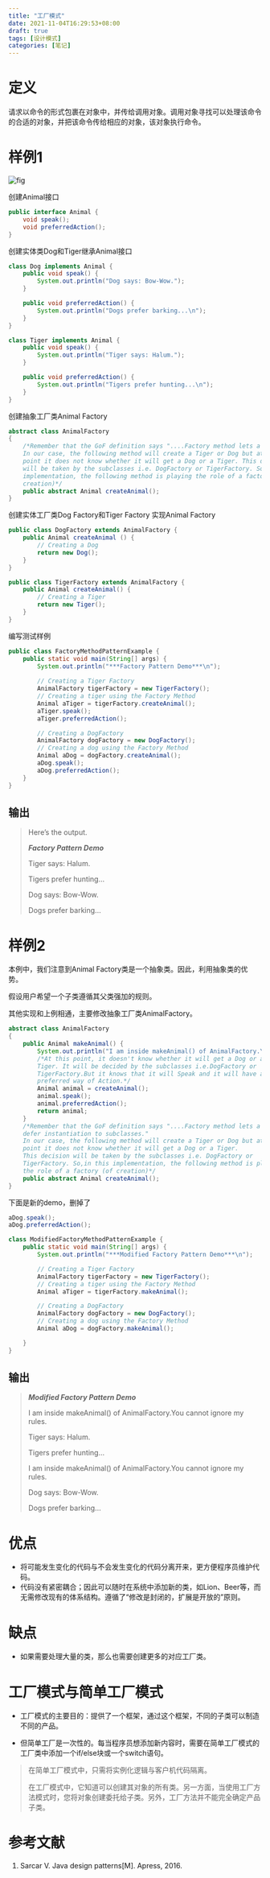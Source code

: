 ```yaml
---
title: "工厂模式"
date: 2021-11-04T16:29:53+08:00
draft: true
tags: [设计模式]
categories: [笔记]
---
```


# 定义

请求以命令的形式包裹在对象中，并传给调用对象。调用对象寻找可以处理该命令的合适的对象，并把该命令传给相应的对象，该对象执行命令。



# 样例1

![fig](/Factory1.jpg)

创建Animal接口

```java
public interface Animal {
    void speak();
    void preferredAction();
}
```

创建实体类Dog和Tiger继承Animal接口
```java
class Dog implements Animal {
    public void speak() {
        System.out.println("Dog says: Bow-Wow.");
    }

    public void preferredAction() {
        System.out.println("Dogs prefer barking...\n");
    }
}
```

```java
class Tiger implements Animal {
    public void speak() {
        System.out.println("Tiger says: Halum.");
    }

    public void preferredAction() {
        System.out.println("Tigers prefer hunting...\n");
    }
}
```
创建抽象工厂类Animal Factory
```java
abstract class AnimalFactory
{
    /*Remember that the GoF definition says "....Factory method lets a class defer instantiation to subclasses."
    In our case, the following method will create a Tiger or Dog but at this
    point it does not know whether it will get a Dog or a Tiger. This decision
    will be taken by the subclasses i.e. DogFactory or TigerFactory. So,in this
    implementation, the following method is playing the role of a factory (of
    creation)*/
    public abstract Animal createAnimal();
}
```

创建实体工厂类Dog Factory和Tiger Factory 实现Animal Factory

```java
public class DogFactory extends AnimalFactory {
    public Animal createAnimal () {
        // Creating a Dog
        return new Dog();
    }
}
```

```java
public class TigerFactory extends AnimalFactory {
    public Animal createAnimal() {
        // Creating a Tiger
        return new Tiger();
    }
}
```
编写测试样例
```java
public class FactoryMethodPatternExample {
    public static void main(String[] args) {
        System.out.println("***Factory Pattern Demo***\n");
        
        // Creating a Tiger Factory
        AnimalFactory tigerFactory = new TigerFactory();
        // Creating a tiger using the Factory Method
        Animal aTiger = tigerFactory.createAnimal();
        aTiger.speak();
        aTiger.preferredAction();

        // Creating a DogFactory
        AnimalFactory dogFactory = new DogFactory();
        // Creating a dog using the Factory Method
        Animal aDog = dogFactory.createAnimal();
        aDog.speak();
        aDog.preferredAction();
    }
}
```



## 输出

> Here’s the output.
>
> ***Factory Pattern Demo***
>
> Tiger says: Halum.
>
> Tigers prefer hunting...
>
> Dog says: Bow-Wow.
>
> Dogs prefer barking...



#  样例2

本例中，我们注意到Animal Factory类是一个抽象类。因此，利用抽象类的优势。

假设用户希望一个子类遵循其父类强加的规则。

其他实现和上例相通，主要修改抽象工厂类AnimalFactory。

```java
abstract class AnimalFactory
{
    public Animal makeAnimal() {
        System.out.println("I am inside makeAnimal() of AnimalFactory.You cannot ignore my rules.");
        /*At this point, it doesn't know whether it will get a Dog or a
        Tiger. It will be decided by the subclasses i.e.DogFactory or
        TigerFactory.But it knows that it will Speak and it will have a
        preferred way of Action.*/
        Animal animal = createAnimal();
        animal.speak();
        animal.preferredAction();
        return animal;
    }
    /*Remember that the GoF definition says "....Factory method lets a class
    defer instantiation to subclasses."
    In our case, the following method will create a Tiger or Dog but at this
    point it does not know whether it will get a Dog or a Tiger.
    This decision will be taken by the subclasses i.e. DogFactory or
    TigerFactory. So,in this implementation, the following method is playing
    the role of a factory (of creation)*/
    public abstract Animal createAnimal();
}
```

下面是新的demo，删掉了

```java
aDog.speak();
aDog.preferredAction();
```

```java
class ModifiedFactoryMethodPatternExample {
    public static void main(String[] args) {
        System.out.println("***Modified Factory Pattern Demo***\n");

        // Creating a Tiger Factory
        AnimalFactory tigerFactory = new TigerFactory();
        // Creating a tiger using the Factory Method
        Animal aTiger = tigerFactory.makeAnimal();

        // Creating a DogFactory
        AnimalFactory dogFactory = new DogFactory();
        // Creating a dog using the Factory Method
        Animal aDog = dogFactory.makeAnimal();

    }
}
```



## 输出

> ***Modified Factory Pattern Demo***
>
> I am inside makeAnimal() of AnimalFactory.You cannot ignore my rules.
>
> Tiger says: Halum.
>
> Tigers prefer hunting...
>
> I am inside makeAnimal() of AnimalFactory.You cannot ignore my rules.
>
> Dog says: Bow-Wow.
>
> Dogs prefer barking...

# 优点

- 将可能发生变化的代码与不会发生变化的代码分离开来，更方便程序员维护代码。
- 代码没有紧密耦合；因此可以随时在系统中添加新的类，如Lion、Beer等，而无需修改现有的体系结构。遵循了“修改是封闭的，扩展是开放的”原则。

# 缺点

- 如果需要处理大量的类，那么也需要创建更多的对应工厂类。

# 工厂模式与简单工厂模式

- 工厂模式的主要目的：提供了一个框架，通过这个框架，不同的子类可以制造不同的产品。

- 但简单工厂是一次性的。每当程序员想添加新内容时，需要在简单工厂模式的工厂类中添加一个if/else块或一个switch语句。

> 在简单工厂模式中，只需将实例化逻辑与客户机代码隔离。
>
> 在工厂模式中，它知道可以创建其对象的所有类。另一方面，当使用工厂方法模式时，您将对象创建委托给子类。另外，工厂方法并不能完全确定产品子类。

# 参考文献

1. Sarcar V. Java design patterns[M]. Apress, 2016.

